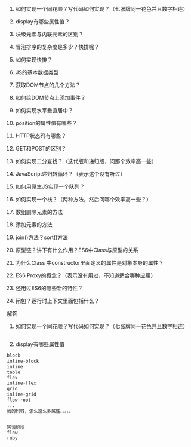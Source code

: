 1. 如何实现一个同花顺？写代码如何实现？（七张牌同一花色并且数字相连）
2. display有哪些属性值？
3. 块级元素与内联元素的区别？
4. 冒泡排序的复杂度是多少？快排呢？
5. 如何实现快排？
6. JS的基本数据类型
7. 获取DOM节点的几个方法？
8. 如何给DOM节点上添加事件？
9. 如何实现水平垂直居中？
10. position的属性值有哪些？
11. HTTP状态码有哪些？
12. GET和POST的区别？


1. 如何实现二分查找？（迭代版和递归版，问那个效率高一些）
2. JavaScript递归转循环？（表示这个没有听过）
3. 如何用原生JS实现一个队列？
4. 如何实现一个栈？（两种方法，然后问哪个效率高一些？）
5. 数组删除元素的方法
6. 添加元素的方法
7. join()方法？sort()方法
8. 原型链？讲下有什么作用？ES6中Class与原型的关系
9. 为什么Class 中constructor里面定义的属性是对象本身的属性？
10. ES6 Proxy的概念？（表示没有用过，不知道适合哪种应用）
11. 还用过ES6的哪些新的特性？
12. 闭包？运行时上下文里面包括什么？





解答
1. 如何实现一个同花顺？写代码如何实现？（七张牌同一花色并且数字相连）

```js

```

2. display有哪些属性值

```css
block
inline-block
inline
table
flex
inline-flex
grid
inline-grid
flow-root
...
我的妈呀，怎么这么多属性。。。。。


实验阶段
flow
ruby

```




